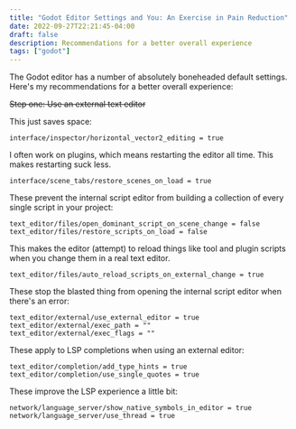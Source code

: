 ```yaml
---
title: "Godot Editor Settings and You: An Exercise in Pain Reduction"
date: 2022-09-27T22:21:45-04:00
draft: false
description: Recommendations for a better overall experience
tags: ["godot"]
---
```



The Godot editor has a number of absolutely boneheaded default settings. Here's my recommendations for a better overall experience:

~~Step one: Use an external text editor~~

This just saves space:

```gdresource
interface/inspector/horizontal_vector2_editing = true
```

I often work on plugins, which means restarting the editor all time. This makes restarting suck less.

```gdresource
interface/scene_tabs/restore_scenes_on_load = true
```

These prevent the internal script editor from building a collection of every single script in your project:

```gdresource
text_editor/files/open_dominant_script_on_scene_change = false
text_editor/files/restore_scripts_on_load = false
```

This makes the editor (attempt) to reload things like tool and plugin scripts when you change them in a real text editor.

```gdresource
text_editor/files/auto_reload_scripts_on_external_change = true
```

These stop the blasted thing from opening the internal script editor when there's an error:

```gdresource
text_editor/external/use_external_editor = true
text_editor/external/exec_path = ""
text_editor/external/exec_flags = ""
```

These apply to LSP completions when using an external editor:

```gdresource
text_editor/completion/add_type_hints = true
text_editor/completion/use_single_quotes = true
```

These improve the LSP experience a little bit:

```gdresource
network/language_server/show_native_symbols_in_editor = true
network/language_server/use_thread = true
```
